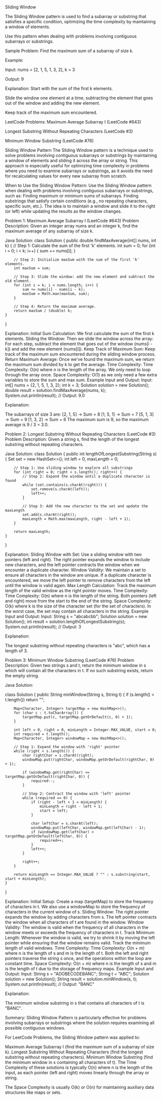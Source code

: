 Sliding Window

The Sliding Window pattern is used to find a subarray or substring that satisfies a specific condition, optimizing the time complexity by maintaining a window of elements.

Use this pattern when dealing with problems involving contiguous subarrays or substrings.

Sample Problem:
Find the maximum sum of a subarray of size k.

Example:

Input: nums = [2, 1, 5, 1, 3, 2], k = 3

Output: 9

Explanation:
Start with the sum of the first k elements.

Slide the window one element at a time, subtracting the element that goes out of the window and adding the new element.

Keep track of the maximum sum encountered.

LeetCode Problems:
Maximum Average Subarray I (LeetCode #643)

Longest Substring Without Repeating Characters (LeetCode #3)

Minimum Window Substring (LeetCode #76)


Sliding Window Pattern
The Sliding Window pattern is a technique used to solve problems involving contiguous subarrays or substrings by maintaining a window of elements and sliding it across the array or string. This approach is especially useful for optimizing time complexity in problems where you need to examine subarrays or substrings, as it avoids the need for recalculating values for every new subarray from scratch.

When to Use the Sliding Window Pattern:
Use the Sliding Window pattern when dealing with problems involving contiguous subarrays or substrings, such as:
Finding maximum or minimum sums of subarrays.
Finding substrings that satisfy certain conditions (e.g., no repeating characters, specific sum, etc.).
The idea is to maintain a window and slide it to the right (or left) while updating the results as the window changes.

Problem 1: Maximum Average Subarray I (LeetCode #643)
Problem Description:
Given an integer array nums and an integer k, find the maximum average of any subarray of size k.

Java Solution:
class Solution {
    public double findMaxAverage(int[] nums, int k) {
        // Step 1: Calculate the sum of the first 'k' elements.
        int sum = 0;
        for (int i = 0; i < k; i++) {
            sum += nums[i];
        }

        // Step 2: Initialize maxSum with the sum of the first 'k' elements.
        int maxSum = sum;

        // Step 3: Slide the window: add the new element and subtract the old element.
        for (int i = k; i < nums.length; i++) {
            sum += nums[i] - nums[i - k];
            maxSum = Math.max(maxSum, sum);
        }

        // Step 4: Return the maximum average.
        return maxSum / (double) k;
    }
}

Explanation:
Initial Sum Calculation: We first calculate the sum of the first k elements.
Sliding the Window: Then we slide the window across the array:
For each step, subtract the element that goes out of the window (nums[i - k]) and add the new element (nums[i]).
Keep Track of Maximum Sum: Keep track of the maximum sum encountered during the sliding window process.
Return Maximum Average: Once we've found the maximum sum, we return the maximum sum divided by k to get the average.
Time Complexity:
Time Complexity: O(n) where n is the length of the array. We only need to loop through the array once.
Space Complexity: O(1) as we only need a few extra variables to store the sum and max sum.
Example Input and Output:
Input:
int[] nums = {2, 1, 5, 1, 3, 2};
int k = 3;
Solution solution = new Solution();
double result = solution.findMaxAverage(nums, k);
System.out.println(result); // Output: 9.0

Explanation:

The subarrays of size 3 are:
[2, 1, 5] → Sum = 8
[1, 5, 1] → Sum = 7
[5, 1, 3] → Sum = 9
[1, 3, 2] → Sum = 6
The maximum sum is 9, so the maximum average is 9 / 3 = 3.0.

Problem 2: Longest Substring Without Repeating Characters (LeetCode #3)
Problem Description:
Given a string s, find the length of the longest substring without repeating characters.

Java Solution:
class Solution {
    public int lengthOfLongestSubstring(String s) {
        Set<Character> set = new HashSet<>();
        int left = 0, maxLength = 0;

        // Step 1: Use sliding window to explore all substrings
        for (int right = 0; right < s.length(); right++) {
            // Step 2: Expand the window until a duplicate character is found
            while (set.contains(s.charAt(right))) {
                set.remove(s.charAt(left));
                left++;
            }
            
            // Step 3: Add the new character to the set and update the maxLength
            set.add(s.charAt(right));
            maxLength = Math.max(maxLength, right - left + 1);
        }

        return maxLength;
    }
}

Explanation:
Sliding Window with Set: Use a sliding window with two pointers (left and right). The right pointer expands the window to include new characters, and the left pointer contracts the window when we encounter a duplicate character.
Window Validity: We maintain a set to ensure all characters in the window are unique. If a duplicate character is encountered, we move the left pointer to remove characters from the left until the window is valid again.
Max Length Calculation: Track the maximum length of the valid window as the right pointer moves.
Time Complexity:
Time Complexity: O(n) where n is the length of the string. Both pointers (left and right) move from the start to the end of the string.
Space Complexity: O(k) where k is the size of the character set (for the set of characters). In the worst case, the set may contain all characters in the string.
Example Input and Output:
Input:
String s = "abcabcbb";
Solution solution = new Solution();
int result = solution.lengthOfLongestSubstring(s);
System.out.println(result); // Output: 3

Explanation:

The longest substring without repeating characters is "abc", which has a length of 3.

Problem 3: Minimum Window Substring (LeetCode #76)
Problem Description:
Given two strings s and t, return the minimum window in s which will contain all the characters in t. If no such substring exists, return the empty string.

Java Solution:

class Solution {
    public String minWindow(String s, String t) {
        if (s.length() < t.length()) return "";

        Map<Character, Integer> targetMap = new HashMap<>();
        for (char c : t.toCharArray()) {
            targetMap.put(c, targetMap.getOrDefault(c, 0) + 1);
        }

        int left = 0, right = 0, minLength = Integer.MAX_VALUE, start = 0;
        int required = t.length();
        Map<Character, Integer> windowMap = new HashMap<>();

        // Step 1: Expand the window with 'right' pointer
        while (right < s.length()) {
            char rightChar = s.charAt(right);
            windowMap.put(rightChar, windowMap.getOrDefault(rightChar, 0) + 1);
            
            if (windowMap.get(rightChar) <= targetMap.getOrDefault(rightChar, 0)) {
                required--;
            }

            // Step 2: Contract the window with 'left' pointer
            while (required == 0) {
                if (right - left + 1 < minLength) {
                    minLength = right - left + 1;
                    start = left;
                }

                char leftChar = s.charAt(left);
                windowMap.put(leftChar, windowMap.get(leftChar) - 1);
                if (windowMap.get(leftChar) < targetMap.getOrDefault(leftChar, 0)) {
                    required++;
                }
                left++;
            }

            right++;
        }

        return minLength == Integer.MAX_VALUE ? "" : s.substring(start, start + minLength);
    }
}

Explanation:
Initial Setup: Create a map (targetMap) to store the frequency of characters in t. We also use a windowMap to store the frequency of characters in the current window of s.
Sliding Window:
The right pointer expands the window by adding characters from s.
The left pointer contracts the window when all characters of t are found in the window.
Window Validity: The window is valid when the frequency of all characters in the window meets or exceeds the frequency of characters in t.
Track Minimum Length: Whenever the window is valid, we try to shrink it by moving the left pointer while ensuring that the window remains valid. Track the minimum length of valid windows.
Time Complexity:
Time Complexity: O(n + m) where n is the length of s and m is the length of t. Both the left and right pointers traverse the string s once, and the operations within the loop are constant time.
Space Complexity: O(n + m) where n is the length of s and m is the length of t due to the storage of frequency maps.
Example Input and Output:
Input:
String s = "ADOBECODEBANC";
String t = "ABC";
Solution solution = new Solution();
String result = solution.minWindow(s, t);
System.out.println(result); // Output: "BANC"

Explanation:

The minimum window substring in s that contains all characters of t is "BANC".

Summary:
Sliding Window Pattern is particularly effective for problems involving subarrays or substrings where the solution requires examining all possible contiguous windows.

For LeetCode Problems, the Sliding Window pattern was applied to:

Maximum Average Subarray I (find the maximum sum of a subarray of size k).
Longest Substring Without Repeating Characters (find the longest substring without repeating characters).
Minimum Window Substring (find the minimum window in s containing all characters of t).
The Time Complexity of these solutions is typically O(n) where n is the length of the input, as each pointer (left and right) moves linearly through the array or string.

The Space Complexity is usually O(k) or O(n) for maintaining auxiliary data structures like maps or sets.



